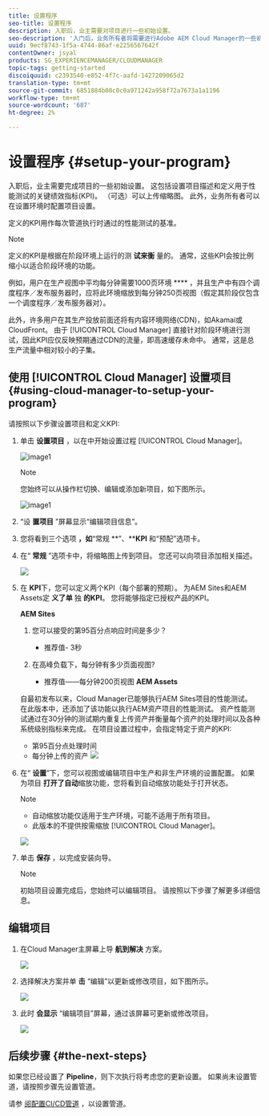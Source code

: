```yaml
---
title: 设置程序
seo-title: 设置程序
description: 入职后，业主需要对项目进行一些初始设置。
seo-description: '入门后，业务所有者将需要进行Adobe AEM Cloud Manager的一些初始设置。 这包括设置项目描述和定义将用于性能测试的KPI。 '
uuid: 9ecf8743-1f5a-4744-86af-e2256567642f
contentOwner: jsyal
products: SG_EXPERIENCEMANAGER/CLOUDMANAGER
topic-tags: getting-started
discoiquuid: c2393540-e852-4f7c-aafd-1427209065d2
translation-type: tm+mt
source-git-commit: 6851884b08c0c0a971242a958f72a7673a1a1196
workflow-type: tm+mt
source-wordcount: '687'
ht-degree: 2%

---
```



# 设置程序 {#setup-your-program}

入职后，业主需要完成项目的一些初始设置。 这包括设置项目描述和定义用于性能测试的关键绩效指标(KPI)。 （可选）可以上传缩略图。 此外，业务所有者可以在设置环境时配置项目设置。

定义的KPI用作每次管道执行时通过的性能测试的基准。

>[!NOTE]
>
>定义的KPI是根据在阶段环境上运行的测 **试来衡** 量的。 通常，这些KPI会按比例缩小以适合阶段环境的功能。
>
>例如，用户在生产视图中平均每分钟需要1000页环境 **** ，并且生产中有四个调度程序／发布服务器时，应将此环境缩放到每分钟250页视图（假定其阶段仅包含一个调度程序／发布服务器对）。
>
>此外，许多用户在其生产投放前面还将有内容环境网络(CDN)，如Akamai或CloudFront。 由于 [!UICONTROL Cloud Manager] 直接针对阶段环境进行测试，因此KPI应仅反映预期通过CDN的流量，即高速缓存未命中。 通常，这是总生产流量中相对较小的子集。

## 使用 [!UICONTROL Cloud Manager] 设置项目 {#using-cloud-manager-to-setup-your-program}

请按照以下步骤设置项目和定义KPI:

1. 单击 **设置项目** ，以在中开始设置过程 [!UICONTROL Cloud Manager]。

   ![image1](assets/set-up-program/setup1.png)

   >[!NOTE]
   > 您始终可以从操作栏切换、编辑或添加新项目，如下图所示。

   ![image1](assets/set-up-program/setup2.png)


1. “设 **置项目** ”屏幕显示“编辑项目信息”。

1. 您将看到三个选项 **，如**“常规 **”、****KPI** 和“预配”选项卡。

1. 在“ **常规** ”选项卡中，将缩略图上传到项目。 您还可以向项目添加相关描述。

   ![](assets/Setup_Program-General.png)

1. 在 **KPI**&#x200B;下，您可以定义两个KPI（每个部署的预期）。 为AEM Sites和AEM Assets定 **义了单** 独 **的KPI**。 您将能够指定已授权产品的KPI。

   **AEM Sites**

   1. 您可以接受的第95百分点响应时间是多少？

      * 推荐值- 3秒
   1. 在高峰负载下，每分钟有多少页面视图?

      * 推荐值——每分钟200页视图
   **AEM Assets**

   自最初发布以来，Cloud Manager已能够执行AEM Sites项目的性能测试。 在此版本中，还添加了该功能以执行AEM资产项目的性能测试。 资产性能测试通过在30分钟的测试期内重复上传资产并衡量每个资产的处理时间以及各种系统级别指标来完成。
在项目设置过程中，会指定特定于资产的KPI:

   * 第95百分点处理时间
   * 每分钟上传的资产
   ![](assets/Setup_Program-KPIs.png)

1. 在“ **设置**”下，您可以视图或编辑项目中生产和非生产环境的设置配置。 如果为项目 **打开了自动**&#x200B;缩放功能，您将看到自动缩放功能处于打开状态。

   >[!NOTE]
   >
   >* 自动缩放功能仅适用于生产环境，可能不适用于所有项目。
   >* 此版本的不提供按需缩放 [!UICONTROL Cloud Manager]。


   ![](assets/Setup_Program-Provisioning.png)

1. 单击 **保存** ，以完成安装向导。

   >[!NOTE]
   >
   >初始项目设置完成后，您始终可以编辑项目。 请按照以下步骤了解更多详细信息。

## 编辑项目

1. 在Cloud Manager主屏幕上导 **航到解决** 方案。

   ![](assets/SetUpProgram5.png)

1. 选择解决方案并单 **击** “编辑”以更新或修改项目，如下图所示。

   ![](assets/SetUpProgram6.png)

1. 此时 **会显示** “编辑项目”屏幕，通过该屏幕可更新或修改项目。

   ![](assets/Editing_Program-screen3.png)

## 后续步骤 {#the-next-steps}

如果您已经设置了 **Pipeline**，则下次执行将考虑您的更新设置。 如果尚未设置管道，请按照步骤先设置管道。

请参 [阅配置CI/CD管道](https://helpx.adobe.com/experience-manager/cloud-manager/using/configuring-pipeline.html) ，以设置管道。
